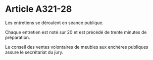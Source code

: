 # Article A321-28

Les entretiens se déroulent en séance publique.

Chaque entretien est noté sur 20 et est précédé de trente minutes de préparation.

Le conseil des ventes volontaires de meubles aux enchères publiques assure le secrétariat du jury.
